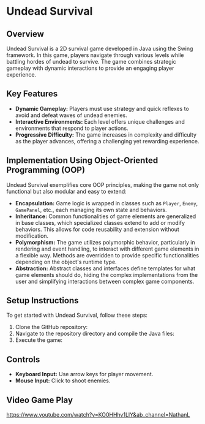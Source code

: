 # Undead Survival

## Overview
Undead Survival is a 2D survival game developed in Java using the Swing framework. In this game, players navigate through various levels while battling hordes of undead to survive. The game combines strategic gameplay with dynamic interactions to provide an engaging player experience.

## Key Features
- **Dynamic Gameplay:** Players must use strategy and quick reflexes to avoid and defeat waves of undead enemies.
- **Interactive Environments:** Each level offers unique challenges and environments that respond to player actions.
- **Progressive Difficulty:** The game increases in complexity and difficulty as the player advances, offering a challenging yet rewarding experience.

## Implementation Using Object-Oriented Programming (OOP)
Undead Survival exemplifies core OOP principles, making the game not only functional but also modular and easy to extend:
- **Encapsulation:** Game logic is wrapped in classes such as `Player`, `Enemy`, `GamePanel`, etc., each managing its own state and behaviors.
- **Inheritance:** Common functionalities of game elements are generalized in base classes, which specialized classes extend to add or modify behaviors. This allows for code reusability and extension without modification.
- **Polymorphism:** The game utilizes polymorphic behavior, particularly in rendering and event handling, to interact with different game elements in a flexible way. Methods are overridden to provide specific functionalities depending on the object's runtime type.
- **Abstraction:** Abstract classes and interfaces define templates for what game elements should do, hiding the complex implementations from the user and simplifying interactions between complex game components.

## Setup Instructions
To get started with Undead Survival, follow these steps:
1. Clone the GitHub repository:
2. Navigate to the repository directory and compile the Java files:
3. Execute the game:

## Controls
- **Keyboard Input:** Use arrow keys for player movement.
- **Mouse Input:** Click to shoot enemies.

## Video Game Play
https://www.youtube.com/watch?v=KO0HHhv1LlY&ab_channel=NathanL

